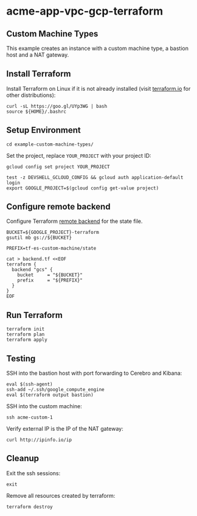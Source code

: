 # acme-app-vpc-gcp-terraform

## Custom Machine Types

This example creates an instance with a custom machine type, a bastion host and a NAT gateway.

## Install Terraform

Install Terraform on Linux if it is not already installed (visit [terraform.io](https://terraform.io) for other distributions):

```
curl -sL https://goo.gl/UYp3WG | bash
source ${HOME}/.bashrc
```

## Setup Environment

```
cd example-custom-machine-types/
```

Set the project, replace `YOUR_PROJECT` with your project ID:

```
gcloud config set project YOUR_PROJECT
```

```
test -z DEVSHELL_GCLOUD_CONFIG && gcloud auth application-default login
export GOOGLE_PROJECT=$(gcloud config get-value project)
```

## Configure remote backend
Configure Terraform [remote backend](https://www.terraform.io/docs/backends/types/gcs.html) for the state file.

```
BUCKET=${GOOGLE_PROJECT}-terraform
gsutil mb gs://${BUCKET}

PREFIX=tf-es-custom-machine/state
```

```
cat > backend.tf <<EOF
terraform {
  backend "gcs" {
    bucket     = "${BUCKET}"
    prefix     = "${PREFIX}"
  }
}
EOF
```

## Run Terraform

```
terraform init
terraform plan
terraform apply
```

## Testing

SSH into the bastion host with port forwarding to Cerebro and Kibana:

```
eval $(ssh-agent)
ssh-add ~/.ssh/google_compute_engine
eval $(terraform output bastion)
```

SSH into the custom machine:

```
ssh acme-custom-1
```

Verify external IP is the IP of the NAT gateway:

```
curl http://ipinfo.io/ip
```

## Cleanup

Exit the ssh sessions:

```
exit
```

Remove all resources created by terraform:

```
terraform destroy
```
